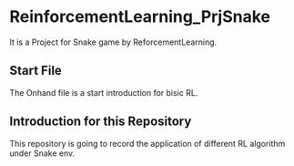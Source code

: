# ReinforcementLearning_PrjSnake
It is a Project for Snake game by ReforcementLearning.

## Start File
The Onhand file is a start introduction for bisic RL.

## Introduction for this Repository
This repository is going to record the application of different RL algorithm under Snake env.
